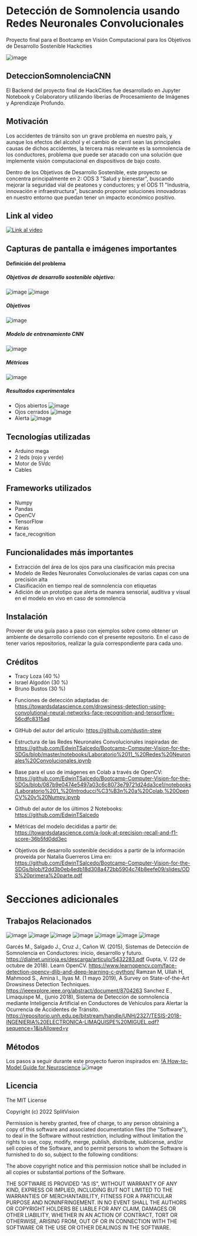 # Detección de Somnolencia usando Redes Neuronales Convolucionales

Proyecto final para el Bootcamp en Visión Computacional para los Objetivos de Desarrollo Sostenible Hackcities

![image](https://user-images.githubusercontent.com/78177589/178857695-c6ab6e2a-e4f6-42d1-b69d-2e1378dd4ce2.png)


## DeteccionSomnolenciaCNN
El Backend del proyecto final de HackCities fue desarrollado en Jupyter Notebook y Colaboratory utilizando liberías de Procesamiento de Imágenes y Aprendizaje Profundo.

## Motivación
Los accidentes de tránsito son un grave problema  en nuestro país, y aunque los efectos del alcohol y el cambio de carril sean las principales causas de dichos accidentes, la tercera más relevante es la somnolencia de los conductores, problema que puede ser atacado con una solución que implemente visión computacional en dispositivos de bajo costo. 

Dentro de los Objetivos de Desarrollo Sostenible, este proyecto se concentra principalmente en 2: ODS 3 "Salud y bienestar", buscando mejorar la seguridad vial de peatones y conductores; y el ODS 11 "Industria, innovación e infraestructura", buscando proponer soluciones innovadoras en nuestro entorno que puedan tener un impacto económico positivo.

## Link al video
[![Link al video](https://upload.wikimedia.org/wikipedia/commons/archive/d/da/20151123111600%21Google_Drive_logo.png)](https://drive.google.com/file/d/1hifv4_kZ9eyYGI8D0iQLE_9xXUThOXyc/view)

## Capturas de pantalla e imágenes importantes
#### Definición del problema
##### Objetivos de desarrollo sostenible objetivo:
![image](https://user-images.githubusercontent.com/78177589/178859934-7fbe2711-d946-4d9d-865d-269c9f5bd158.png)
![image](https://user-images.githubusercontent.com/78177589/178859946-a13b74f3-8b81-4f80-97ff-9f81db75fc6e.png)

##### Objetivos
![image](https://user-images.githubusercontent.com/78177589/178860273-2d7602f2-f813-4180-b1d7-1b1cbe859a22.png)
##### Modelo de entrenamiento CNN
![image](https://user-images.githubusercontent.com/78177589/178860309-76d00c10-e220-4e77-a3ef-11e0e1f67b26.png)
##### Métricas
![image](https://user-images.githubusercontent.com/78177589/178860374-f5d59d15-d461-4785-8280-d7e7d8e68c00.png)
##### Resultados experimentales
* Ojos abiertos
![image](https://user-images.githubusercontent.com/78177589/178860602-b846a1bf-1de0-4abd-b33f-8b4bcc8a9903.png)
* Ojos cerrados
![image](https://user-images.githubusercontent.com/78177589/178860631-d3e9e9df-8ece-44ea-b918-7a1cc85c07c5.png)
* Alerta
![image](https://user-images.githubusercontent.com/78177589/178860768-7b9bd603-2b8d-4ff1-b442-a50d154e0d51.png)




## Tecnologías utilizadas

- Arduino mega  
- 2 leds (rojo y verde)  
- Motor de 5Vdc  
- Cables

## Frameworks utilizados

- Numpy  
- Pandas  
- OpenCV  
- TensorFlow  
- Keras  
- face_recognition

## Funcionalidades más importantes
- Extracción del área de los ojos para una clasificación más precisa  
- Modelo de Redes Neuronales Convolucionales de varias capas con una precisión alta  
- Clasificación en tiempo real de somnolencia con etiquetas
- Adición de un prototipo que alerta de manera sensorial, auditiva y visual en el modelo en vivo en caso de somnolencia

## Instalación
Proveer de una guía paso a paso con ejemplos sobre como obtener un ambiente de desarrollo corriendo con el presente repositorio. 
En el caso de tener varios repositorios, realizar la guía correspondiente para cada uno.

## Créditos
- Tracy Loza (40 %)
- Israel Algodón (30 %)
- Bruno Bustos  (30 %)

* Funciones de detección adaptadas de: https://towardsdatascience.com/drowsiness-detection-using-convolutional-neural-networks-face-recognition-and-tensorflow-56cdfc8315ad

* GitHub del autor del artículo: https://github.com/dustin-stew

* Estructura de las Redes Neuronales Convolucionales inspiradas de: https://github.com/EdwinTSalcedo/Bootcamp-Computer-Vision-for-the-SDGs/blob/master/notebooks/Laboratorio%2011_%20Redes%20Neuronales%20Convolucionales.ipynb

* Base para el uso de imágenes en Colab a través de OpenCV: https://github.com/EdwinTSalcedo/Bootcamp-Computer-Vision-for-the-SDGs/blob/087b9e0474e5497a03c6c8073e79721d24da3ce1/notebooks/Laboratorio%201_%20Introducci%C3%B3n%20a%20Colab,%20OpenCV%20y%20Numpy.ipynb

* Github del autor de los últimos 2 Notebooks: https://github.com/EdwinTSalcedo

* Métricas del modelo decididas a partir de: https://towardsdatascience.com/a-look-at-precision-recall-and-f1-score-36b5fd0dd3ec

* Objetivos de desarrollo sostenible decididos a partir de la información proveída por Natalia Guerreros Lima en: https://github.com/EdwinTSalcedo/Bootcamp-Computer-Vision-for-the-SDGs/blob/f2dd3b0eb4edb18d308a472bb5904c74b8eefe09/slides/ODS%20primera%20parte.pdf

# Secciones adicionales
## Trabajos Relacionados

![image](https://user-images.githubusercontent.com/78177589/178857156-aa829a4f-ed59-4a7a-b5aa-47b83d545d80.png)
![image](https://user-images.githubusercontent.com/78177589/178857174-033d1d6b-f057-4c82-b740-70ad376138ac.png)
![image](https://user-images.githubusercontent.com/78177589/178857225-a1464ccb-5814-4f0b-8d27-81dc79b0234b.png)
![image](https://user-images.githubusercontent.com/78177589/178857244-4ec666e8-3277-4dd9-8557-5a37f1c7509a.png)
![image](https://user-images.githubusercontent.com/78177589/178857268-d88addc4-5813-4160-a340-abc73ad29378.png)
![image](https://user-images.githubusercontent.com/78177589/178857291-e915522b-2f61-4921-a226-bcfc886a5eb6.png)
![image](https://user-images.githubusercontent.com/78177589/178857318-596bc8e4-80b6-4702-87f3-22ae812dc200.png)

Garcés M., Salgado J., Cruz J., Cañon W. (2015), Sistemas de Detección de Somnolencia en Conductores: inicio, desarrollo y futuro. https://dialnet.unirioja.es/descarga/articulo/5432283.pdf 
Gupta, V. (22 de octubre de 2018). Learn OpenCV. https://www.learnopencv.com/face-detection-opencv-dlib-and-deep-learning-c-python/ 
Ramzan M, Ullah H, Mahmood S., Amina I., Ilyas M. (1 mayo 2019), A Survey on State-of-the-Art Drowsiness Detection Techniques. https://ieeexplore.ieee.org/abstract/document/8704263 
Sanchez E., Limaquispe M., (junio 2018), Sistema de Detección de somnolencia mediante Inteligencia Artificial en Conductores de Vehículos para Alertar la Ocurrencia de Accidentes de Tránsito. https://repositorio.unh.edu.pe/bitstream/handle/UNH/2327/TESIS-2018-INGENIERIA%20ELECTRONICA-LIMAQUISPE%20MIGUEL.pdf?sequence=1&isAllowed=y

## Métodos

Los pasos a seguir durante este proyecto fueron inspirados en: [!A How-to-Model Guide for Neuroscience](https://www.eneuro.org/content/7/1/ENEURO.0352-19.2019)
![image](https://user-images.githubusercontent.com/78177589/178867188-975fe1fb-ed6a-4bbb-93c9-32e0eaceb10c.png)


## Licencia

The MIT License

Copyright (c) 2022 SplitVision

Permission is hereby granted, free of charge, to any person obtaining a copy
of this software and associated documentation files (the "Software"), to deal
in the Software without restriction, including without limitation the rights
to use, copy, modify, merge, publish, distribute, sublicense, and/or sell
copies of the Software, and to permit persons to whom the Software is
furnished to do so, subject to the following conditions:

The above copyright notice and this permission notice shall be included in
all copies or substantial portions of the Software.

THE SOFTWARE IS PROVIDED "AS IS", WITHOUT WARRANTY OF ANY KIND, EXPRESS OR
IMPLIED, INCLUDING BUT NOT LIMITED TO THE WARRANTIES OF MERCHANTABILITY,
FITNESS FOR A PARTICULAR PURPOSE AND NONINFRINGEMENT. IN NO EVENT SHALL THE
AUTHORS OR COPYRIGHT HOLDERS BE LIABLE FOR ANY CLAIM, DAMAGES OR OTHER
LIABILITY, WHETHER IN AN ACTION OF CONTRACT, TORT OR OTHERWISE, ARISING FROM,
OUT OF OR IN CONNECTION WITH THE SOFTWARE OR THE USE OR OTHER DEALINGS IN
THE SOFTWARE.
